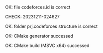 OK: file codeforces.id is correct
CHECK: 20231211-024627
OK: folder prj.codeforces structure is correct
OK: CMake generator successed
OK: CMake build (MSVC x64) successed
